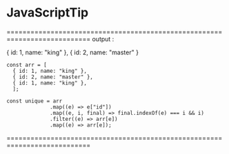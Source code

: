 # JavaScriptTip
===========================================================================
output :

  { id: 1, name: "king" },
  { id: 2, name: "master" }
  
```
const arr = [
  { id: 1, name: "king" },
  { id: 2, name: "master" },
  { id: 1, name: "king" },
  ];
  
const unique = arr
              .map((e) => e["id"])
              .map((e, i, final) => final.indexOf(e) === i && i)
              .filter((e) => arr[e])
              .map((e) => arr[e]);

```
===========================================================================
